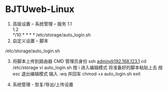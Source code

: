 # BJTUweb-Linux

1.	高级设置 – 系统管理 – 服务
1.1	 
1.2	 
*/10 * * * * /etc/storage/auto_login.sh
2.	自定义设置 – 脚本
 
/etc/storage/auto_login.sh

3.	将脚本上传到路由器
CMD 管理员身份
ssh admin@192.168.123.1
cd /etc/storage
vi auto_login.sh
按 i 进入编辑模式
将准备好的脚本粘贴上去
按 esc 退出编辑模式
输入 :wq 并回车
chmod +x auto_login.sh
exit

4.	系统管理 - 恢复/导出/上传设置
 
 
